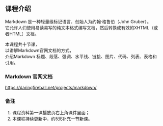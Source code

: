 课程介绍
-------

Markdown 是一种轻量级标记语言，创始人为约翰·格鲁伯（John Gruber）。   
它允许人们使用易读易写的纯文本格式编写文档，然后转换成有效的XHTML（或者HTML）文档。

本课程共十节课，  
以讲解Markdown官网文档的方式，  
介绍Markdown 标题、段落、强调、水平线、链接、图片、代码、列表、表格和引用。

### Markdown 官网文档

<https://daringfireball.net/projects/markdown/>

### 备注

1. 课程资料第一课播放页右上角课件里面；
2. 本课程持续更新中，约5天补充一节新课。
